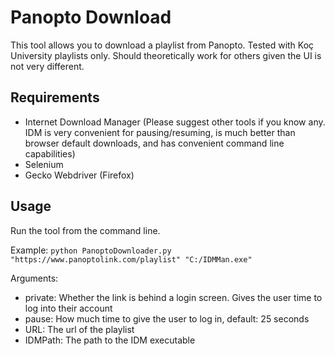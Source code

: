 # Panopto Download

This tool allows you to download a playlist from Panopto. Tested with Koç University playlists only. Should theoretically work for others given the UI is not very different.

## Requirements

- Internet Download Manager (Please suggest other tools if you know any. IDM is very convenient for pausing/resuming, is much better than browser default downloads, and has convenient command line capabilities)
- Selenium
- Gecko Webdriver (Firefox)

## Usage

Run the tool from the command line.

Example:
```python PanoptoDownloader.py "https://www.panoptolink.com/playlist" "C:/IDMMan.exe"```

Arguments: 
- private: Whether the link is behind a login screen. Gives the user time to log into their account
- pause: How much time to give the user to log in, default: 25 seconds
- URL: The url of the playlist
- IDMPath: The path to the IDM executable